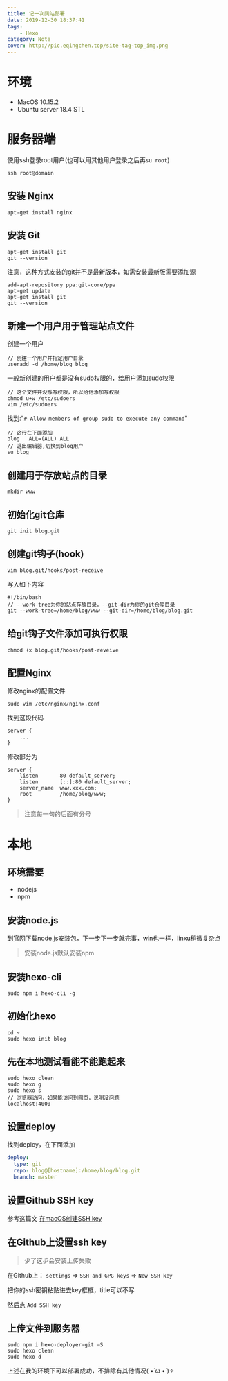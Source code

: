 ```yaml
---
title: 记一次网站部署
date: 2019-12-30 18:37:41
tags: 
    - Hexo
category: Note
cover: http://pic.eqingchen.top/site-tag-top_img.png
---
```


# 环境
* MacOS 10.15.2
* Ubuntu server 18.4 STL

# 服务器端
使用ssh登录root用户(也可以用其他用户登录之后再`su root`)
```shell
ssh root@domain
```


## 安装 Nginx

```shell
apt-get install nginx
```



## 安装 Git

```shell
apt-get install git
git --version
```
注意，这种方式安装的git并不是最新版本，如需安装最新版需要添加源
```shell
add-apt-repository ppa:git-core/ppa
apt-get update
apt-get install git
git --version
```


## 新建一个用户用于管理站点文件

创建一个用户
```shell
// 创建一个用户并指定用户目录
useradd -d /home/blog blog
```
一般新创建的用户都是没有sudo权限的，给用户添加sudo权限
```shell
// 这个文件并没与写权限，所以给他添加写权限
chmod u+w /etc/sudoers
vim /etc/sudoers
```
找到:"`# Allow members of group sudo to execute any command`"
```shell
// 这行在下面添加
blog   ALL=(ALL) ALL
// 退出编辑器,切换到blog用户
su blog
```


## 创建用于存放站点的目录

```shell
mkdir www
```


## 初始化git仓库

```shell
git init blog.git
```


## 创建git钩子(hook)

```shell
vim blog.git/hooks/post-receive
```

写入如下内容

```shell
#!/bin/bash
// --work-tree为你的站点存放目录，--git-dir为你的git仓库目录
git --work-tree=/home/blog/www --git-dir=/home/blog/blog.git
```


## 给git钩子文件添加可执行权限

```shell
chmod +x blog.git/hooks/post-reveive
```


## 配置Nginx

修改nginx的配置文件
```shell
sudo vim /etc/nginx/nginx.conf
```
找到这段代码
```shell
server {
    ...
}
``` 
修改部分为
```shell
server {
    listen       80 default_server;
    listen       [::]:80 default_server;
    server_name  www.xxx.com;
    root         /home/blog/www;
}
```
>  注意每一句的后面有分号



# 本地
## 环境需要
* nodejs
* npm



## 安装node.js

到[官网](http://nodejs.cn/download/)下载node.js安装包，下一步下一步就完事，win也一样，linxu稍微复杂点

> 安装node.js默认安装npm



## 安装hexo-cli

```shell
sudo npm i hexo-cli -g
```


## 初始化hexo

```shell
cd ~
sudo hexo init blog
```


## 先在本地测试看能不能跑起来

```shell
sudo hexo clean
sudo hexo g
sudo hexo s
// 浏览器访问，如果能访问到网页，说明没问题
localhost:4000
```


## 设置deploy

找到deploy，在下面添加
```yml
deploy:
  type: git
  repo: blog@[hostname]:/home/blog/blog.git
  branch: master
```


## 设置Github SSH key

参考这篇文 [在macOS创建SSH key](https://www.siteground.com/kb/how_to_generate_an_ssh_key_pair_in_mac_os/)



## 在Github上设置ssh key

> 少了这步会安装上传失败

在Github上： `settings` => `SSH and GPG keys` => `New SSH key`

把你的ssh密钥粘贴进去key框框，title可以不写

然后点 `Add SSH key`



## 上传文件到服务器

```shell
sudo npm i hexo-deployer-git –S
sudo hexo clean
sudo hexo d
```


上述在我的环境下可以部署成功，不排除有其他情况( •̀ ω •́ )✧